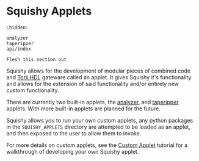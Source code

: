 # Squishy Applets

```{toctree}
:hidden:

analyzer
taperipper
api/index
```

```{todo}
Flesh this section out
```


Squishy allows for the development of modular pieces of combined code and [Torii HDL](https://github.com/shrine-maiden-heavy-industries/torii-hdl) gateware called an applet. It gives Squishy it's functionality and allows for the extension of said functionality and/or entirely new custom functionality.


There are currently two built-in applets, the [analyzer](./analyzer.md), and [taperipper](./taperipper.md) applets. With more built-in applets are planned for the future.

Squishy allows you to run your own custom applets, any python packages in the `SQUISHY_APPLETS` directory are attempted to be loaded as an applet, and then exposed to the user to allow them to invoke.

For more details on custom applets, see the [Custom Applet](../tutorials/applets/index.md) tutorial for a walkthrough of developing your own Squishy applet.
